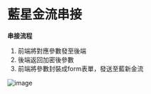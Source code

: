 <h1>藍星金流串接</h1>

**串接流程**
1. 前端將對應參數發至後端
2. 後端返回加密後參數
3. 前端將參數封裝成form表單，發送至藍新金流

![image](https://github.com/ShaoweiTeng-lab/blueStarGlowFlow/assets/50354880/6ef0aa23-96d8-4aee-9210-c9a5ded6557c)
